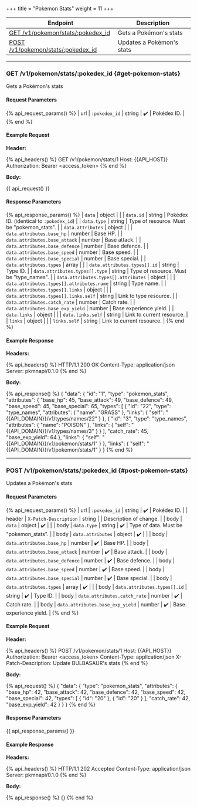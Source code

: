 +++
title = "Pokémon Stats"
weight = 11
+++

| Endpoint                                                  | Description               |
|-----------------------------------------------------------|---------------------------|
| [GET /v1/pokemon/stats/:pokedex_id](#get-pokemon-stats)   | Gets a Pokémon's stats    |
| [POST /v1/pokemon/stats/:pokedex_id](#post-pokemon-stats) | Updates a Pokémon's stats |

---

### GET /v1/pokemon/stats/:pokedex_id {#get-pokemon-stats}

Gets a Pokémon's stats

#### Request Parameters

{% api_request_params() %}
| url | `:pokedex_id` | string | ✔️ | Pokédex ID. |
{% end %}

#### Example Request

**Header:**

{% api_headers() %}
GET /v1/pokemon/stats/1
Host: {{API_HOST}}
Authorization: Bearer <access_token>
{% end %}

**Body:**

{{ api_request() }}

#### Response Parameters

{% api_response_params() %}
| `data`                                    | object |                                            |
| `data.id`                                 | string | Pokédex ID. (identical to `:pokedex_id`)   |
| `data.type`                               | string | Type of resource. Must be "pokemon_stats". |
| `data.attributes`                         | object |                                            |
| `data.attributes.base_hp`                 | number | Base HP.                                   |
| `data.attributes.base_attack`             | number | Base attack.                               |
| `data.attributes.base_defence`            | number | Base defence.                              |
| `data.attributes.base_speed`              | number | Base speed.                                |
| `data.attributes.base_special`            | number | Base special.                              |
| `data.attributes.types`                   | array  |                                            |
| `data.attributes.types[].id`              | string | Type ID.                                   |
| `data.attributes.types[].type`            | string | Type of resource. Must be "type_names".    |
| `data.attributes.types[].attributes`      | object |                                            |
| `data.attributes.types[].attributes.name` | string | Type name.                                 |
| `data.attributes.types[].links`           | object |                                            |
| `data.attributes.types[].links.self`      | string | Link to type resource.                     |
| `data.attributes.catch_rate`              | number | Catch rate.                                |
| `data.attributes.base_exp_yield`          | number | Base experience yield.                     |
| `data.links`                              | object |                                            |
| `data.links.self`                         | string | Link to current resource.                  |
| `links`                                   | object |                                            |
| `links.self`                              | string | Link to current resource.                  |
{% end %}

#### Example Response

**Headers:**

{% api_headers() %}
HTTP/1.1 200 OK
Content-Type: application/json
Server: pkmnapi/0.1.0
{% end %}

**Body:**

{% api_response() %}
{
    "data": {
        "id": "1",
        "type": "pokemon_stats",
        "attributes": {
            "base_hp": 45,
            "base_attack": 49,
            "base_defence": 49,
            "base_speed": 45,
            "base_special": 65,
            "types": [
                {
                    "id": "22",
                    "type": "type_names",
                    "attributes": {
                        "name": "GRASS"
                    },
                    "links": {
                        "self": "{{API_DOMAIN}}/v1/types/names/22"
                    }
                },
                {
                    "id": "3",
                    "type": "type_names",
                    "attributes": {
                        "name": "POISON"
                    },
                    "links": {
                        "self": "{{API_DOMAIN}}/v1/types/names/3"
                    }
                }
            ],
            "catch_rate": 45,
            "base_exp_yield": 64
        },
        "links": {
            "self": "{{API_DOMAIN}}/v1/pokemon/stats/1"
        }
    },
    "links": {
        "self": "{{API_DOMAIN}}/v1/pokemon/stats/1"
    }
}
{% end %}

---

### POST /v1/pokemon/stats/:pokedex_id {#post-pokemon-stats}

Updates a Pokémon's stats

#### Request Parameters

{% api_request_params() %}
| url    | `:pokedex_id`                             | string | ✔️ | Pokédex ID.                            |
| header | `X-Patch-Description`                     | string |   | Description of change.                 |
| body   | `data`                                    | object | ✔️ |                                        |
| body   | `data.type`                               | string | ✔️ | Type of data. Must be "pokemon_stats". |
| body   | `data.attributes`                         | object | ✔️ |                                        |
| body   | `data.attributes.base_hp`                 | number | ✔️ | Base HP.                               |
| body   | `data.attributes.base_attack`             | number | ✔️ | Base attack.                           |
| body   | `data.attributes.base_defence`            | number | ✔️ | Base defence.                          |
| body   | `data.attributes.base_speed`              | number | ✔️ | Base speed.                            |
| body   | `data.attributes.base_special`            | number | ✔️ | Base special.                          |
| body   | `data.attributes.types`                   | array  | ✔️ |                                        |
| body   | `data.attributes.types[].id`              | string | ✔️ | Type ID.                               |
| body   | `data.attributes.catch_rate`              | number | ✔️ | Catch rate.                            |
| body   | `data.attributes.base_exp_yield`          | number | ✔️ | Base experience yield.                 |
{% end %}

#### Example Request

**Header:**

{% api_headers() %}
POST /v1/pokemon/stats/1
Host: {{API_HOST}}
Authorization: Bearer <access_token>
Content-Type: application/json
X-Patch-Description: Update BULBASAUR's stats
{% end %}

**Body:**

{% api_request() %}
{
    "data": {
        "type": "pokemon_stats",
        "attributes": {
            "base_hp": 42,
            "base_attack": 42,
            "base_defence": 42,
            "base_speed": 42,
            "base_special": 42,
            "types": [
                {
                    "id": "20"
                },
                {
                    "id": "20"
                }
            ],
            "catch_rate": 42,
            "base_exp_yield": 42
        }
    }
}
{% end %}

#### Response Parameters

{{ api_response_params() }}

#### Example Response

**Headers:**

{% api_headers() %}
HTTP/1.1 202 Accepted
Content-Type: application/json
Server: pkmnapi/0.1.0
{% end %}

**Body:**

{% api_response() %}
{}
{% end %}
